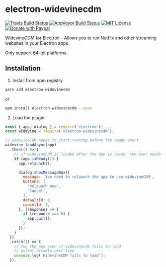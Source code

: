# electron-widevinecdm

[![Travis Build Status](https://travis-ci.org/webcatalog/electron-widevinecdm.svg?branch=master)](https://travis-ci.org/webcatalog/electron-widevinecdm)
[![AppVeyor Build Status](https://ci.appveyor.com/api/projects/status/github/webcatalog/electron-widevinecdm?branch=master&svg=true)](https://ci.appveyor.com/project/webcatalog/electron-widevinecdm/branch/master)
[![MIT License](http://img.shields.io/:license-mit-blue.svg)](https://github.com/webcatalog/electron-widevinecdm/blob/master/LICENSE)
[![Donate with Paypal](https://img.shields.io/badge/Donate-PayPal-green.svg)](https://www.paypal.com/cgi-bin/webscr?cmd=_donations&business=JZ2Y4F47ZMGHE&lc=US&item_name=electron-widevinecdm&item_number=webcatalog&currency_code=USD)

WidevineCDM for Electron - Allows you to run Netflix and other streaming websites in your Electron apps.

Only support 64-bit platforms.

## Installation
1. Install from npm registry
  ```bash
  yarn add electron-widevinecdm
  ```
  or
  ```bash
  npm install electron-widevinecdm --save
  ```
2. Load the plugin:
  ```js
  const { app, dialog } = require('electron');
  const widevine = require('electron-widevinecdm');

  // widevineCDM needs to start running before the ready event
  widevine.loadAsync(app)
    .then(() => {
      // if widevineCDM is loaded after the app is ready, the user needs to relaunch the app;
      if (app.isReady()) {
        app.relaunch();

        dialog.showMessageBox({
          message: 'You need to relaunch the app to use widevineCDM',
          buttons: [
            'Relaunch now',
            'Cancel',
          ],
          defaultId: 0,
          cancelId: 1,
        }, (response) => {
          if (response === 0) {
            app.quit();
          }
        });
      }
    })
    .catch(() => {
      // run the app even if widevinecdm fails to load
      // eslint-disable-next-line
      console.log('WidevineCDM fails to load');
    });
  ```
